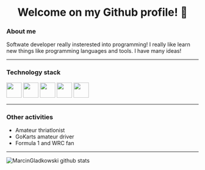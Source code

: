 # <center>Welcome on my Github profile! 👋</center>

### About me
Softwate developer really insterested into programming! I really like learn new things like programming languages and tools. I have many ideas! 

---
### Technology stack
<img width="40" height="40"  src="https://github.com/konpa/devicon/blob/master/icons/php/php-plain.svg">
<img width="40" height="40"  src="https://github.com/konpa/devicon/blob/master/icons/nodejs/nodejs-plain.svg">
<img width="40" height="40"  src="https://github.com/konpa/devicon/blob/master/icons/javascript/javascript-plain.svg">
<img width="40" height="40"  src="https://github.com/konpa/devicon/blob/master/icons/angularjs/angularjs-plain.svg">
<img width="40" height="40"  src="https://github.com/konpa/devicon/blob/master/icons/bootstrap/bootstrap-plain.svg">




---
### Other activities
* Amateur thriatlonist
* GoKarts amateur driver
* Formula 1 and WRC fan
---
![MarcinGladkowski github stats](https://github-readme-stats.vercel.app/api?username=MarcinGladkowski&show_icons=true&hide_border=true)

